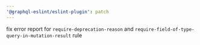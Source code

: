 ```yaml
---
'@graphql-eslint/eslint-plugin': patch
---
```


fix error report for `require-deprecation-reason` and `require-field-of-type-query-in-mutation-result` rule

